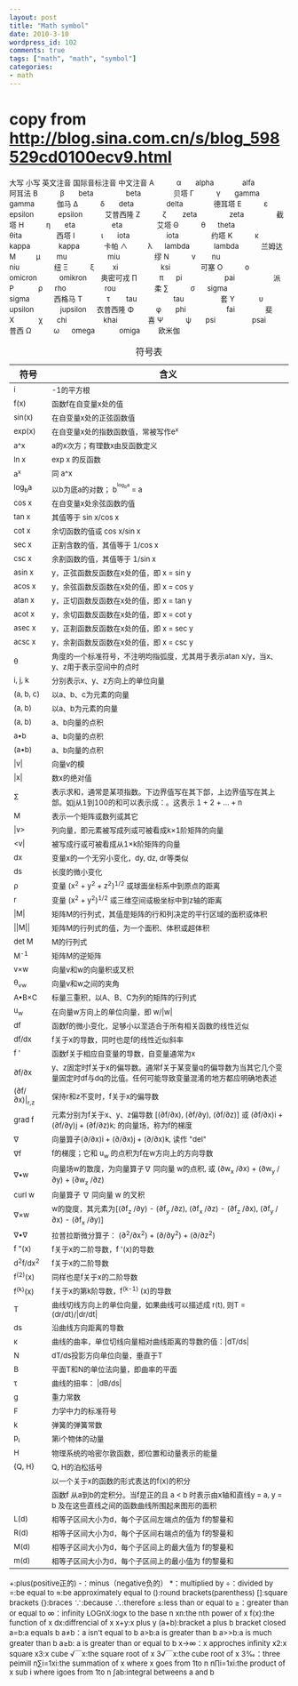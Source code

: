 ```yaml
---
layout: post
title: "Math symbol"
date: 2010-3-10
wordpress_id: 102
comments: true
tags: ["math", "math", "symbol"]
categories:
- math
---
```

<meta name="_edit_last" content="1" />
<meta name="views" content="629" />
<div>

# copy from http://blog.sina.com.cn/s/blog_598529cd0100ecv9.html

<span style="font-size: small;">大写 小写 英文注音 国际音标注音 中文注音
Α           α       alpha              alfa                 阿耳法
Β           β       beta                beta                贝塔
Γ           γ       gamma            gamma           伽马
Δ           δ       deta                delta               德耳塔
Ε           ε       epsilon            epsilon           艾普西隆
Ζ           ζ        zeta                zeta                截塔
Η           η       eta                  eta                 艾塔
Θ           θ      theta               θita                 西塔
Ι             ι       iota                  iota                约塔
Κ           κ      kappa              kappa            卡帕
∧          λ      lambda            lambda           兰姆达
Μ          μ        mu                    miu                 缪
Ν           ν        nu                    niu                 纽
Ξ           ξ         xi                     ksi               可塞
Ο           ο      omicron           omikron       奥密可戎
∏           π      pi                     pai                   派
Ρ            ρ      rho                   rou                   柔
∑           σ      sigma              sigma            西格马
Τ            τ        tau                  tau                  套
Υ            υ      upsilon             jupsilon     衣普西隆
Φ           φ       phi                    fai               斐
Χ            χ       chi                  khai               喜
Ψ           ψ       psi                  psai            普西
Ω           ω      omega            omiga         欧米伽</span>
<table summary="See table caption for summary."><caption>符号表</caption>
<thead>
<tr>
<th scope="col">符号</th>
<th scope="col">含义</th>
</tr>
</thead>
<tbody>
<tr>
<td><span style="font-size: small;">i</span></td>
<td><span style="font-size: small;">-1的平方根</span></td>
</tr>
<tr>
<td><span style="font-size: small;">f(x)</span></td>
<td><span style="font-size: small;">函数f在自变量x处的值</span></td>
</tr>
<tr>
<td><span style="font-size: small;">sin(x)</span></td>
<td><span style="font-size: small;">在自变量x处的正弦函数值</span></td>
</tr>
<tr>
<td><span style="font-size: small;">exp(x)</span></td>
<td><span style="font-size: small;">在自变量x处的指数函数值，常被写作e<sup>x</sup></span></td>
</tr>
<tr>
<td><span style="font-size: small;">a^x</span></td>
<td><span style="font-size: small;">a的x次方；有理数x由反函数定义</span></td>
</tr>
<tr>
<td><span style="font-size: small;">ln x</span></td>
<td><span style="font-size: small;">exp x 的反函数</span></td>
</tr>
<tr>
<td><span style="font-size: small;">a<sup>x</sup></span></td>
<td><span style="font-size: small;">同 a^x</span></td>
</tr>
<tr>
<td><span style="font-size: small;">log<sub>b</sub>a</span></td>
<td><span style="font-size: small;">以b为底a的对数； b<sup><sup>log<sub>b</sub>a</sup></sup> = a</span></td>
</tr>
<tr>
<td><span style="font-size: small;">cos x</span></td>
<td><span style="font-size: small;">在自变量x处余弦函数的值</span></td>
</tr>
<tr>
<td><span style="font-size: small;">tan x</span></td>
<td><span style="font-size: small;">其值等于 sin x/cos x</span></td>
</tr>
<tr>
<td><span style="font-size: small;">cot x</span></td>
<td><span style="font-size: small;">余切函数的值或 cos x/sin x</span></td>
</tr>
<tr>
<td><span style="font-size: small;">sec x</span></td>
<td><span style="font-size: small;">正割含数的值，其值等于 1/cos x</span></td>
</tr>
<tr>
<td><span style="font-size: small;">csc x</span></td>
<td><span style="font-size: small;">余割函数的值，其值等于 1/sin x</span></td>
</tr>
<tr>
<td><span style="font-size: small;">asin x</span></td>
<td><span style="font-size: small;">y，正弦函数反函数在x处的值，即 x = sin y</span></td>
</tr>
<tr>
<td><span style="font-size: small;">acos x</span></td>
<td><span style="font-size: small;">y，余弦函数反函数在x处的值，即 x = cos y</span></td>
</tr>
<tr>
<td><span style="font-size: small;">atan x</span></td>
<td><span style="font-size: small;">y，正切函数反函数在x处的值，即 x = tan y</span></td>
</tr>
<tr>
<td><span style="font-size: small;">acot x</span></td>
<td><span style="font-size: small;">y，余切函数反函数在x处的值，即 x = cot y</span></td>
</tr>
<tr>
<td><span style="font-size: small;">asec x</span></td>
<td><span style="font-size: small;">y，正割函数反函数在x处的值，即 x = sec y</span></td>
</tr>
<tr>
<td><span style="font-size: small;">acsc x</span></td>
<td><span style="font-size: small;">y，余割函数反函数在x处的值，即 x = csc y</span></td>
</tr>
<tr>
<td><span style="font-size: small;">θ</span></td>
<td><span style="font-size: small;">角度的一个标准符号，不注明均指弧度，尤其用于表示atan x/y，当x、y、z用于表示空间中的点时</span></td>
</tr>
<tr>
<td><span style="font-size: small;">i, j, k</span></td>
<td><span style="font-size: small;">分别表示x、y、z方向上的单位向量</span></td>
</tr>
<tr>
<td><span style="font-size: small;">(a, b, c)</span></td>
<td><span style="font-size: small;">以a、b、c为元素的向量</span></td>
</tr>
<tr>
<td><span style="font-size: small;">(a, b)</span></td>
<td><span style="font-size: small;">以a、b为元素的向量</span></td>
</tr>
<tr>
<td><span style="font-size: small;">(a, b)</span></td>
<td><span style="font-size: small;">a、b向量的点积</span></td>
</tr>
<tr>
<td height="17"><span style="font-size: small;">a•b</span></td>
<td><span style="font-size: small;">a、b向量的点积</span></td>
</tr>
<tr>
<td><span style="font-size: small;">(a•b)</span></td>
<td><span style="font-size: small;">a、b向量的点积</span></td>
</tr>
<tr>
<td><span style="font-size: small;">|v|</span></td>
<td><span style="font-size: small;">向量v的模</span></td>
</tr>
<tr>
<td><span style="font-size: small;">|x|</span></td>
<td><span style="font-size: small;">数x的绝对值</span></td>
</tr>
<tr>
<td><span style="font-size: small;">Σ</span></td>
<td><span style="font-size: small;">表示求和，通常是某项指数。下边界值写在其下部，上边界值写在其上部。如j从1到100的和可以表示成：<img src="http://www.core.org.cn/NR/rdonlyres/Mathematics/18-013ASpring-2005/08B23D50-1CCF-4A12-A58D-72F2036534F8/0/glossary_eqn1.jpg" border="0" alt="" align="middle" />。这表示 1 + 2 + … + n</span></td>
</tr>
<tr>
<td><span style="font-size: small;">M</span></td>
<td><span style="font-size: small;">表示一个矩阵或数列或其它</span></td>
</tr>
<tr>
<td><span style="font-size: small;">|v&gt;</span></td>
<td><span style="font-size: small;">列向量，即元素被写成列或可被看成k×1阶矩阵的向量</span></td>
</tr>
<tr>
<td><span style="font-size: small;">&lt;v|</span></td>
<td><span style="font-size: small;">被写成行或可被看成从1×k阶矩阵的向量</span></td>
</tr>
<tr>
<td><span style="font-size: small;">dx</span></td>
<td><span style="font-size: small;">变量x的一个无穷小变化，dy, dz, dr等类似</span></td>
</tr>
<tr>
<td><span style="font-size: small;">ds</span></td>
<td><span style="font-size: small;">长度的微小变化</span></td>
</tr>
<tr>
<td><span style="font-size: small;">ρ</span></td>
<td><span style="font-size: small;">变量 (x<sup>2</sup> + y<sup>2</sup> + z<sup>2</sup>)<sup>1/2</sup> 或球面坐标系中到原点的距离</span></td>
</tr>
<tr>
<td><span style="font-size: small;">r</span></td>
<td><span style="font-size: small;">变量 (x<sup>2</sup> + y<sup>2</sup>)<sup>1/2</sup> 或三维空间或极坐标中到z轴的距离</span></td>
</tr>
<tr>
<td><span style="font-size: small;">|M|</span></td>
<td><span style="font-size: small;">矩阵M的行列式，其值是矩阵的行和列决定的平行区域的面积或体积</span></td>
</tr>
<tr>
<td><span style="font-size: small;">||M||</span></td>
<td><span style="font-size: small;">矩阵M的行列式的值，为一个面积、体积或超体积</span></td>
</tr>
<tr>
<td><span style="font-size: small;">det M</span></td>
<td><span style="font-size: small;">M的行列式</span></td>
</tr>
<tr>
<td><span style="font-size: small;">M<sup>-1</sup></span></td>
<td><span style="font-size: small;">矩阵M的逆矩阵</span></td>
</tr>
<tr>
<td><span style="font-size: small;">v×w</span></td>
<td><span style="font-size: small;">向量v和w的向量积或叉积</span></td>
</tr>
<tr>
<td><span style="font-size: small;">θ<sub>vw</sub></span></td>
<td><span style="font-size: small;">向量v和w之间的夹角</span></td>
</tr>
<tr>
<td><span style="font-size: small;">A•B×C</span></td>
<td><span style="font-size: small;">标量三重积，以A、B、C为列的矩阵的行列式</span></td>
</tr>
<tr>
<td><span style="font-size: small;">u<sub>w</sub></span></td>
<td><span style="font-size: small;">在向量w方向上的单位向量，即 w/|w|</span></td>
</tr>
<tr>
<td><span style="font-size: small;">df</span></td>
<td><span style="font-size: small;">函数f的微小变化，足够小以至适合于所有相关函数的线性近似</span></td>
</tr>
<tr>
<td><span style="font-size: small;">df/dx</span></td>
<td><span style="font-size: small;">f关于x的导数，同时也是f的线性近似斜率</span></td>
</tr>
<tr>
<td><span style="font-size: small;">f '</span></td>
<td><span style="font-size: small;">函数f关于相应自变量的导数，自变量通常为x</span></td>
</tr>
<tr>
<td><span style="font-size: small;">∂f/∂x</span></td>
<td><span style="font-size: small;">y、z固定时f关于x的偏导数。通常f关于某变量q的偏导数为当其它几个变量固定时df与dq的比值。任何可能导致变量混淆的地方都应明确地表述</span></td>
</tr>
<tr>
<td><span style="font-size: small;">(∂f/∂x)|<sub>r,z</sub></span></td>
<td><span style="font-size: small;">保持r和z不变时，f关于x的偏导数</span></td>
</tr>
<tr>
<td><span style="font-size: small;">grad f</span></td>
<td><span style="font-size: small;">元素分别为f关于x、y、z偏导数 [(∂f/∂x), (∂f/∂y), (∂f/∂z)] 或 (∂f/∂x)i + (∂f/∂y)j + (∂f/∂z)k; 的向量场，称为f的梯度</span></td>
</tr>
<tr>
<td><span style="font-size: small;">∇</span></td>
<td><span style="font-size: small;">向量算子(∂/∂x)i + (∂/∂x)j + (∂/∂x)k, 读作 "del"</span></td>
</tr>
<tr>
<td><span style="font-size: small;">∇f</span></td>
<td><span style="font-size: small;">f的梯度；它和 u<sub>w</sub> 的点积为f在w方向上的方向导数</span></td>
</tr>
<tr>
<td><span style="font-size: small;">∇•w</span></td>
<td><span style="font-size: small;">向量场w的散度，为向量算子∇ 同向量 w的点积, 或 (∂w<sub>x</sub> /∂x) + (∂w<sub>y</sub> /∂y) + (∂w<sub>z</sub> /∂z)</span></td>
</tr>
<tr>
<td><span style="font-size: small;">curl w</span></td>
<td><span style="font-size: small;">向量算子 ∇ 同向量 w 的叉积</span></td>
</tr>
<tr>
<td><span style="font-size: small;">∇×w</span></td>
<td><span style="font-size: small;">w的旋度，其元素为[(∂f<sub>z</sub> /∂y) - (∂f<sub>y</sub> /∂z), (∂f<sub>x</sub> /∂z) - (∂f<sub>z</sub> /∂x), (∂f<sub>y</sub> /∂x) - (∂f<sub>x</sub> /∂y)]</span></td>
</tr>
<tr>
<td><span style="font-size: small;">∇•∇</span></td>
<td><span style="font-size: small;">拉普拉斯微分算子： (∂<sup>2</sup>/∂x<sup>2</sup>) + (∂/∂y<sup>2</sup>) + (∂/∂z<sup>2</sup>)</span></td>
</tr>
<tr>
<td><span style="font-size: small;">f "(x)</span></td>
<td><span style="font-size: small;">f关于x的二阶导数，f '(x)的导数</span></td>
</tr>
<tr>
<td><span style="font-size: small;">d<sup>2</sup>f/dx<sup>2</sup></span></td>
<td><span style="font-size: small;">f关于x的二阶导数</span></td>
</tr>
<tr>
<td><span style="font-size: small;">f<sup>(2)</sup>(x)</span></td>
<td><span style="font-size: small;">同样也是f关于x的二阶导数</span></td>
</tr>
<tr>
<td><span style="font-size: small;">f<sup>(k)</sup>(x)</span></td>
<td><span style="font-size: small;">f关于x的第k阶导数，f<sup>(k-1)</sup> (x)的导数</span></td>
</tr>
<tr>
<td><span style="font-size: small;">T</span></td>
<td><span style="font-size: small;">曲线切线方向上的单位向量，如果曲线可以描述成 r(t), 则T = (dr/dt)/|dr/dt|</span></td>
</tr>
<tr>
<td><span style="font-size: small;">ds</span></td>
<td><span style="font-size: small;">沿曲线方向距离的导数</span></td>
</tr>
<tr>
<td><span style="font-size: small;">κ</span></td>
<td><span style="font-size: small;">曲线的曲率，单位切线向量相对曲线距离的导数的值：|dT/ds|</span></td>
</tr>
<tr>
<td><span style="font-size: small;">N</span></td>
<td><span style="font-size: small;">dT/ds投影方向单位向量，垂直于T</span></td>
</tr>
<tr>
<td><span style="font-size: small;">B</span></td>
<td><span style="font-size: small;">平面T和N的单位法向量，即曲率的平面</span></td>
</tr>
<tr>
<td><span style="font-size: small;">τ</span></td>
<td><span style="font-size: small;">曲线的扭率： |dB/ds|</span></td>
</tr>
<tr>
<td><span style="font-size: small;">g</span></td>
<td><span style="font-size: small;">重力常数</span></td>
</tr>
<tr>
<td><span style="font-size: small;">F</span></td>
<td><span style="font-size: small;">力学中力的标准符号</span></td>
</tr>
<tr>
<td><span style="font-size: small;">k</span></td>
<td><span style="font-size: small;">弹簧的弹簧常数</span></td>
</tr>
<tr>
<td><span style="font-size: small;">p<sub>i</sub></span></td>
<td><span style="font-size: small;">第i个物体的动量</span></td>
</tr>
<tr>
<td><span style="font-size: small;">H</span></td>
<td><span style="font-size: small;">物理系统的哈密尔敦函数，即位置和动量表示的能量</span></td>
</tr>
<tr>
<td><span style="font-size: small;">{Q, H}</span></td>
<td><span style="font-size: small;">Q, H的泊松括号</span></td>
</tr>
<tr>
<td><span style="font-size: small;"><img src="http://www.core.org.cn/NR/rdonlyres/Mathematics/18-013ASpring-2005/B0800DBE-F064-435C-872D-9D834F4FF8D4/0/glossary_eqn2.jpg" border="0" alt="" align="middle" /></span></td>
<td><span style="font-size: small;">以一个关于x的函数的形式表达的f(x)的积分</span></td>
</tr>
<tr>
<td><span style="font-size: small;"><img src="http://www.core.org.cn/NR/rdonlyres/Mathematics/18-013ASpring-2005/9C981D5B-8A84-4DFC-8224-2F7E4B7DE4ED/0/glossary_eqn3.jpg" border="0" alt="" align="middle" /></span></td>
<td><span style="font-size: small;">函数f 从a到b的定积分。当f是正的且 a &lt; b 时表示由x轴和直线y = a, y = b 及在这些直线之间的函数曲线所围起来图形的面积</span></td>
</tr>
<tr>
<td><span style="font-size: small;">L(d)</span></td>
<td><span style="font-size: small;">相等子区间大小为d，每个子区间左端点的值为 f的黎曼和</span></td>
</tr>
<tr>
<td><span style="font-size: small;">R(d)</span></td>
<td><span style="font-size: small;">相等子区间大小为d，每个子区间右端点的值为 f的黎曼和</span></td>
</tr>
<tr>
<td><span style="font-size: small;">M(d)</span></td>
<td><span style="font-size: small;">相等子区间大小为d，每个子区间上的最大值为 f的黎曼和</span></td>
</tr>
<tr>
<td><span style="font-size: small;">m(d)</span></td>
<td><span style="font-size: small;">相等子区间大小为d，每个子区间上的最小值为 f的黎曼和</span></td>
</tr>
</tbody>
</table>
<span style="font-size: small;">+:plus(positive正的)
-：minus（negative负的）
*：multiplied by
÷：divided by
=:be equal to
≈:be approximately equal to
():round brackets(parenthess)
[]:square brackets
{}:braces
∵:because
∴:therefore
≤:less than or equal to
≥：greater than or equal to
∞：infinity
LOGnX:logx to the base n
xn:the nth power of x
f(x):the function of x
dx:diffrencial of x
x+y:x plus y
(a+b):bracket a plus b bracket closed
a=b:a equals b
a≠b：a isn't equal to b
a&gt;b:a is greater than b
a&gt;&gt;b:a is much greater than b
a≥b: a is greater than or equal to b
x→∞：x approches infinity
x2:x square
x3:x cube
√￣x:the square root of x
3√￣x:the cube root of x
3‰：three peimill
n∑i=1xi:the summation of x where x goes from 1to n
n∏i=1xi:the product of x sub i where igoes from 1to n
∫ab:integral betweens a and b</span>

</div>
